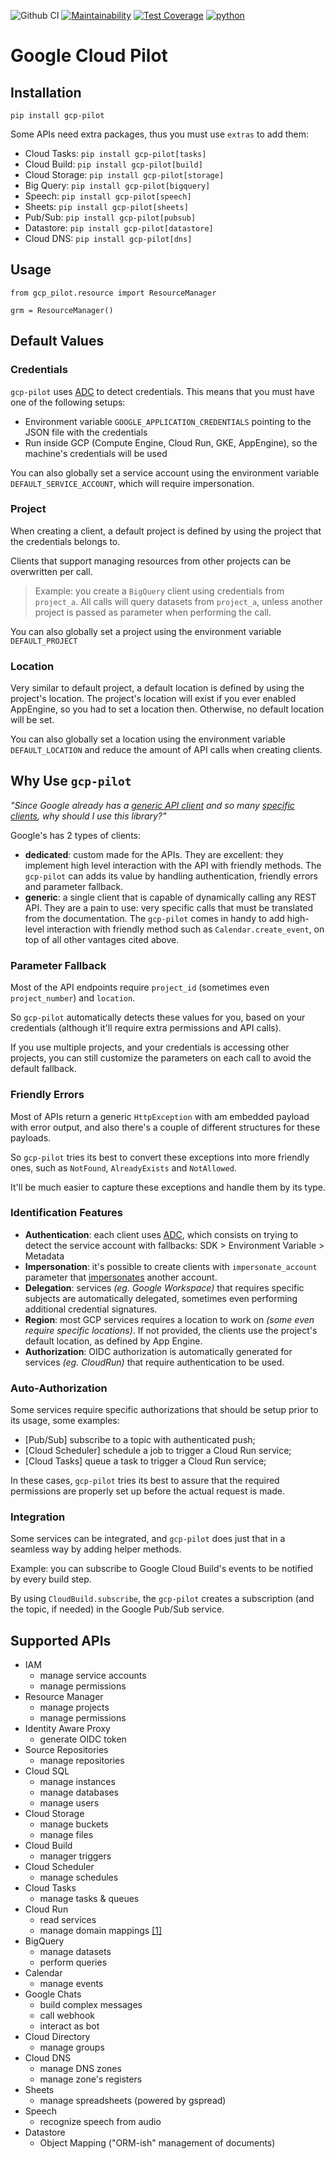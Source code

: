 ![Github CI](https://github.com/flamingo-run/gcp-pilot/workflows/Github%20CI/badge.svg)
[![Maintainability](https://api.codeclimate.com/v1/badges/0e03784af54dab4a7ebe/maintainability)](https://codeclimate.com/github/flamingo-run/gcp-pilot/maintainability)
[![Test Coverage](https://api.codeclimate.com/v1/badges/0e03784af54dab4a7ebe/test_coverage)](https://codeclimate.com/github/flamingo-run/gcp-pilot/test_coverage)
[![python](https://img.shields.io/badge/python-3.8-blue.svg)]()

# Google Cloud Pilot

## Installation

`pip install gcp-pilot`

Some APIs need extra packages, thus you must use `extras` to add them:

- Cloud Tasks: `pip install gcp-pilot[tasks]`
- Cloud Build: `pip install gcp-pilot[build]`
- Cloud Storage: `pip install gcp-pilot[storage]`
- Big Query: `pip install gcp-pilot[bigquery]`
- Speech: `pip install gcp-pilot[speech]`
- Sheets: `pip install gcp-pilot[sheets]`
- Pub/Sub: `pip install gcp-pilot[pubsub]`
- Datastore: `pip install gcp-pilot[datastore]`
- Cloud DNS: `pip install gcp-pilot[dns]`


## Usage

```
from gcp_pilot.resource import ResourceManager

grm = ResourceManager()
```

## Default Values

### Credentials

`gcp-pilot` uses [ADC](https://cloud.google.com/docs/authentication/production#automatically) to detect credentials. This means that you must have one of the following setups:
- Environment variable `GOOGLE_APPLICATION_CREDENTIALS` pointing to the JSON file with the credentials
- Run inside GCP (Compute Engine, Cloud Run, GKE, AppEngine), so the machine's credentials will be used

You can also globally set a service account using the environment variable `DEFAULT_SERVICE_ACCOUNT`, which will require impersonation.

### Project

When creating a client, a default project is defined by using the project that the credentials belongs to.

Clients that support managing resources from other projects can be overwritten per call.

> Example: you create a `BigQuery` client using credentials from  `project_a`.
All calls will query datasets from `project_a`, unless another project is passed as parameter when performing the call.

You can also globally set a project using the environment variable `DEFAULT_PROJECT`

### Location

Very similar to default project, a default location is defined by using the project's location.
The project's location will exist if you ever enabled AppEngine, so you had to set a location then.
Otherwise, no default location will be set.

You can also globally set a location using the environment variable `DEFAULT_LOCATION` and reduce the amount of API calls 
when creating clients.

## Why Use ``gcp-pilot``

_"Since Google already has a [generic API client](https://github.com/googleapis/google-api-python-client) and so many [specific clients](https://github.com/googleapis?q=python&type=&language=), why should I use this library?"_

Google's has 2 types of clients:
- **dedicated**: custom made for the APIs. They are excellent: they implement high level interaction with the API with friendly methods. The `gcp-pilot` can adds its value by handling authentication, friendly errors and parameter fallback.
- **generic**: a single client that is capable of dynamically calling any REST API. They are a pain to use: very specific calls that must be translated from the documentation. The `gcp-pilot` comes in handy to add high-level interaction with friendly method such as `Calendar.create_event`, on top of all other vantages cited above.

### Parameter Fallback

Most of the API endpoints require `project_id` (sometimes even `project_number`) and `location`.

So `gcp-pilot` automatically detects these values for you, based on your credentials (although it'll require extra permissions and API calls).

If you use multiple projects, and your credentials is accessing other projects, you can still customize the parameters on each call to avoid the default fallback.


### Friendly Errors

Most of APIs return a generic ``HttpException`` with am embedded payload with error output, and also there's a couple of different structures for these payloads.

So `gcp-pilot` tries its best to convert these exceptions into more friendly ones, such as `NotFound`, `AlreadyExists` and `NotAllowed`.

It'll be much easier to capture these exceptions and handle them by its type.


### Identification Features

- **Authentication**: each client uses [ADC](https://cloud.google.com/docs/authentication/production#automatically),
which consists on trying to detect the service account with fallbacks: SDK > Environment Variable > Metadata
- **Impersonation**: it's possible to create clients with ``impersonate_account`` parameter that [impersonates](https://cloud.google.com/iam/docs/impersonating-service-accounts#allow-impersonation) another account.
- **Delegation**: services _(eg. Google Workspace)_ that requires specific subjects are automatically delegated, sometimes even performing additional credential signatures.
- **Region**: most GCP services requires a location to work on *(some even require specific locations)*. If not provided, the clients use the project's default location, as defined by App Engine.
- **Authorization**: OIDC authorization is automatically generated for services *(eg. CloudRun)* that require authentication to be used.

### Auto-Authorization

Some services require specific authorizations that should be setup prior to its usage, some examples:
- [Pub/Sub] subscribe to a topic with authenticated push;
- [Cloud Scheduler] schedule a job to trigger a Cloud Run service;
- [Cloud Tasks] queue a task to trigger a Cloud Run service;

In these cases, `gcp-pilot` tries its best to assure that the required permissions are properly set up
before the actual request is made.

### Integration

Some services can be integrated, and `gcp-pilot` does just that in a seamless way by adding helper methods.

Example: you can subscribe to Google Cloud Build's events to be notified by every build step.

By using `CloudBuild.subscribe`, the `gcp-pilot` creates a subscription (and the topic, if needed) in the Google Pub/Sub service.

## Supported APIs

- IAM
   - manage service accounts
   - manage permissions
- Resource Manager
   - manage projects
   - manage permissions
- Identity Aware Proxy
   - generate OIDC token
- Source Repositories
   - manage repositories
- Cloud SQL
   - manage instances
   - manage databases
   - manage users
- Cloud Storage
   - manage buckets
   - manage files
- Cloud Build
   - manager triggers
- Cloud Scheduler
   - manage schedules
- Cloud Tasks
   - manage tasks & queues
- Cloud Run
   - read services
   - manage domain mappings [[1]](https://cloud.google.com/run/docs/mapping-custom-domains#adding_verified_domain_owners_to_other_users_or_service_accounts)
- BigQuery
   - manage datasets
   - perform queries
- Calendar
   - manage events
- Google Chats
   - build complex messages
   - call webhook
   - interact as bot
- Cloud Directory
   - manage groups
- Cloud DNS
   - manage DNS zones
   - manage zone's registers
- Sheets
   - manage spreadsheets (powered by gspread)
- Speech
   - recognize speech from audio
- Datastore
   - Object Mapping ("ORM-ish" management of documents)
